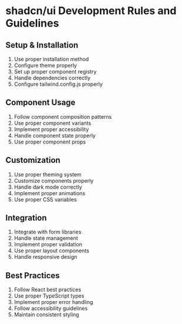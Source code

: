 # shadcn/ui Development Rules and Guidelines

## Setup & Installation
1. Use proper installation method
2. Configure theme properly
3. Set up proper component registry
4. Handle dependencies correctly
5. Configure tailwind.config.js properly

## Component Usage
1. Follow component composition patterns
2. Use proper component variants
3. Implement proper accessibility
4. Handle component state properly
5. Use proper component props

## Customization
1. Use proper theming system
2. Customize components properly
3. Handle dark mode correctly
4. Implement proper animations
5. Use proper CSS variables

## Integration
1. Integrate with form libraries
2. Handle state management
3. Implement proper validation
4. Use proper layout components
5. Handle responsive design

## Best Practices
1. Follow React best practices
2. Use proper TypeScript types
3. Implement proper error handling
4. Follow accessibility guidelines
5. Maintain consistent styling 